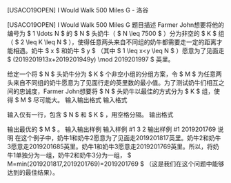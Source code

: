 



[USACO19OPEN] I Would Walk 500 Miles G - 洛谷














[USACO19OPEN] I Would Walk 500 Miles G
题目描述
Farmer John想要将他的编号为 $ 1 \ldots N $ 的 $ N $ 头奶牛（ $ N \leq 7500 $ ）分为非空的 $ K $ 组（ $ 2 \leq K \leq N $ ），使得任意两头来自不同组的奶牛都需要走一定的距离才能相遇。奶牛 $ x $ 和奶牛 $ y $ （其中 $ 1 \leq x<y \leq N $ ）愿意为了见面走 $ (2019201913x+2019201949y) \mod 2019201997 $ 英里。

给定一个将 $ N $ 头奶牛分为 $ K $ 个非空小组的分组方案，令 $ M $ 为任意两头来自不同组的奶牛愿意为了见面行走的英里数的最小值。为了测试奶牛们相互之间的忠诚度，Farmer John想要将 $ N $ 头奶牛以最佳的方式分为 $ K $ 组，使得 $ M $ 尽可能大。 
输入输出格式
输入格式

输入仅有一行，包含 $ N $ 和 $ K $ ，用空格分隔。
输出格式

输出最优的 $ M $ 。
输入输出样例
输入样例 #1
3 2
输出样例 #1
2019201769
说明
在这个例子中，奶牛1和奶牛2愿意为了见面走2019201817英里。奶牛2和奶牛3愿意走2019201685英里。奶牛1和奶牛3愿意走2019201769英里。所以，将奶牛1单独分为一组，奶牛2和奶牛3分为一组， $ M=min(2019201817,2019201769)=2019201769 $ （这是我们在这个问题中能够达到的最佳结果）。






